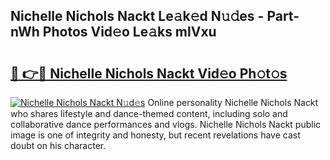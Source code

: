 ## Nichelle Nichols Nackt Le𝚊k𝚎d N𝚞𝚍es - Part-nWh Photos Vid𝚎o Le𝚊ks mlVxu

# <h2><a href="http://fb63lo.evod.top/?m=Nichelle+Nichols+Nackt">🔗 👉🔴 Nichelle Nichols Nackt Vid𝚎o Ph𝚘t𝚘s</a></h2>

[![Nichelle Nichols Nackt N𝚞d𝚎s](https://i.imgur.com/8V9OHl7.gif)](http://fb63lo.evod.top/?m=Nichelle+Nichols+Nackt)
Online personality Nichelle Nichols Nackt who shares lifestyle and dance-themed content, including solo and collaborative dance performances and vlogs. Nichelle Nichols Nackt public image is one of integrity and honesty, but recent revelations have cast doubt on his character. 
